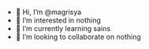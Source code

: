 - 👋 Hi, I’m @magrisya
- 👀 I’m interested in nothing
- 🌱 I’m currently learning sains
- 💞️ I’m looking to collaborate on nothing

<!---
magrisya/magrisya is a ✨ special ✨ repository because its `README.md` (this file) appears on your GitHub profile.
You can click the Preview link to take a look at your changes.
--->
